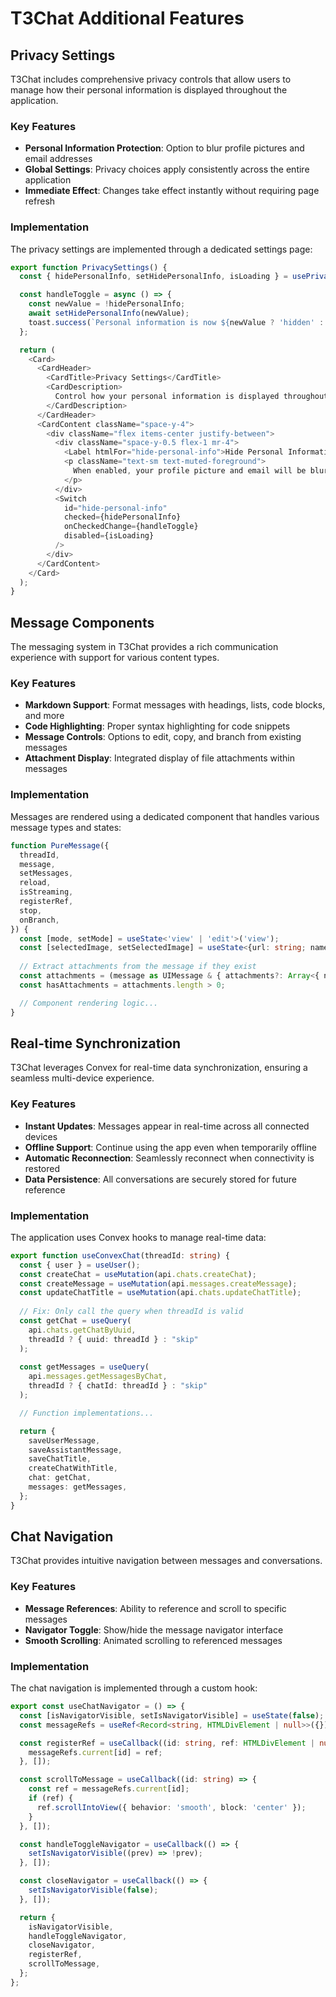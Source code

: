 # T3Chat Additional Features

## Privacy Settings

T3Chat includes comprehensive privacy controls that allow users to manage how their personal information is displayed throughout the application.

### Key Features

- **Personal Information Protection**: Option to blur profile pictures and email addresses
- **Global Settings**: Privacy choices apply consistently across the entire application
- **Immediate Effect**: Changes take effect instantly without requiring page refresh

### Implementation

The privacy settings are implemented through a dedicated settings page:

```typescript
export function PrivacySettings() {
  const { hidePersonalInfo, setHidePersonalInfo, isLoading } = usePrivacySettings();

  const handleToggle = async () => {
    const newValue = !hidePersonalInfo;
    await setHidePersonalInfo(newValue);
    toast.success(`Personal information is now ${newValue ? 'hidden' : 'visible'}`);
  };

  return (
    <Card>
      <CardHeader>
        <CardTitle>Privacy Settings</CardTitle>
        <CardDescription>
          Control how your personal information is displayed throughout the application.
        </CardDescription>
      </CardHeader>
      <CardContent className="space-y-4">
        <div className="flex items-center justify-between">
          <div className="space-y-0.5 flex-1 mr-4">
            <Label htmlFor="hide-personal-info">Hide Personal Information</Label>
            <p className="text-sm text-muted-foreground">
              When enabled, your profile picture and email will be blurred across the application.
            </p>
          </div>
          <Switch
            id="hide-personal-info"
            checked={hidePersonalInfo}
            onCheckedChange={handleToggle}
            disabled={isLoading}
          />
        </div>
      </CardContent>
    </Card>
  );
}
```

## Message Components

The messaging system in T3Chat provides a rich communication experience with support for various content types.

### Key Features

- **Markdown Support**: Format messages with headings, lists, code blocks, and more
- **Code Highlighting**: Proper syntax highlighting for code snippets
- **Message Controls**: Options to edit, copy, and branch from existing messages
- **Attachment Display**: Integrated display of file attachments within messages

### Implementation

Messages are rendered using a dedicated component that handles various message types and states:

```typescript
function PureMessage({
  threadId,
  message,
  setMessages,
  reload,
  isStreaming,
  registerRef,
  stop,
  onBranch,
}) {
  const [mode, setMode] = useState<'view' | 'edit'>('view');
  const [selectedImage, setSelectedImage] = useState<{url: string; name: string} | null>(null);
  
  // Extract attachments from the message if they exist
  const attachments = (message as UIMessage & { attachments?: Array<{ name: string; url: string; type: string }> }).attachments || [];
  const hasAttachments = attachments.length > 0;

  // Component rendering logic...
}
```

## Real-time Synchronization

T3Chat leverages Convex for real-time data synchronization, ensuring a seamless multi-device experience.

### Key Features

- **Instant Updates**: Messages appear in real-time across all connected devices
- **Offline Support**: Continue using the app even when temporarily offline
- **Automatic Reconnection**: Seamlessly reconnect when connectivity is restored
- **Data Persistence**: All conversations are securely stored for future reference

### Implementation

The application uses Convex hooks to manage real-time data:

```typescript
export function useConvexChat(threadId: string) {
  const { user } = useUser();
  const createChat = useMutation(api.chats.createChat);
  const createMessage = useMutation(api.messages.createMessage);
  const updateChatTitle = useMutation(api.chats.updateChatTitle);
  
  // Fix: Only call the query when threadId is valid
  const getChat = useQuery(
    api.chats.getChatByUuid, 
    threadId ? { uuid: threadId } : "skip"
  );
  
  const getMessages = useQuery(
    api.messages.getMessagesByChat, 
    threadId ? { chatId: threadId } : "skip"
  );

  // Function implementations...

  return {
    saveUserMessage,
    saveAssistantMessage,
    saveChatTitle,
    createChatWithTitle,
    chat: getChat,
    messages: getMessages,
  };
}
```

## Chat Navigation

T3Chat provides intuitive navigation between messages and conversations.

### Key Features

- **Message References**: Ability to reference and scroll to specific messages
- **Navigator Toggle**: Show/hide the message navigator interface
- **Smooth Scrolling**: Animated scrolling to referenced messages

### Implementation

The chat navigation is implemented through a custom hook:

```typescript
export const useChatNavigator = () => {
  const [isNavigatorVisible, setIsNavigatorVisible] = useState(false);
  const messageRefs = useRef<Record<string, HTMLDivElement | null>>({});

  const registerRef = useCallback((id: string, ref: HTMLDivElement | null) => {
    messageRefs.current[id] = ref;
  }, []);

  const scrollToMessage = useCallback((id: string) => {
    const ref = messageRefs.current[id];
    if (ref) {
      ref.scrollIntoView({ behavior: 'smooth', block: 'center' });
    }
  }, []);

  const handleToggleNavigator = useCallback(() => {
    setIsNavigatorVisible((prev) => !prev);
  }, []);

  const closeNavigator = useCallback(() => {
    setIsNavigatorVisible(false);
  }, []);

  return {
    isNavigatorVisible,
    handleToggleNavigator,
    closeNavigator,
    registerRef,
    scrollToMessage,
  };
};
```
